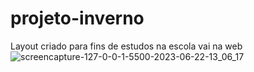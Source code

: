 # projeto-inverno
Layout criado para fins de estudos na escola vai na web
![screencapture-127-0-0-1-5500-2023-06-22-13_06_17](https://github.com/kleber-matos/projeto-inverno/assets/94052079/30bc17ce-a749-464c-a020-535a8c272cbf)
